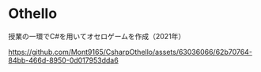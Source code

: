 # Othello
授業の一環でC#を用いてオセロゲームを作成（2021年）

https://github.com/Mont9165/CsharpOthello/assets/63036066/62b70764-84bb-466d-8950-0d017953dda6

